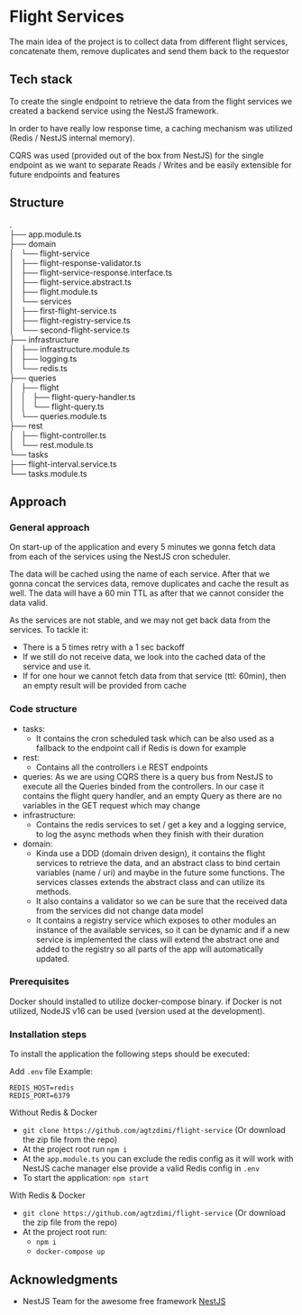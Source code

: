 # Flight Services

The main idea of the project is to collect data from different flight services, concatenate them, remove duplicates
and send them back to the requestor

## Tech stack

To create the single endpoint to retrieve the data from the flight services we created a backend service using the
NestJS framework.

In order to have really low response time, a caching mechanism was utilized (Redis / NestJS internal memory).

CQRS was used (provided out of the box from NestJS) for the single endpoint as we want to separate Reads / Writes and be easily extensible for future
endpoints and features

## Structure

.<br />
├── app.module.ts<br />
├── domain<br />
│   └── flight-service<br />
│       ├── flight-response-validator.ts<br />
│       ├── flight-service-response.interface.ts<br />
│       ├── flight-service.abstract.ts<br />
│       ├── flight.module.ts<br />
│       └── services<br />
│           ├── first-flight-service.ts<br />
│           ├── flight-registry-service.ts<br />
│           └── second-flight-service.ts<br />
├── infrastructure<br />
│   ├── infrastructure.module.ts<br />
│   ├── logging.ts<br />
│   └── redis.ts<br />
├── queries<br />
│   ├── flight<br />
│   │   ├── flight-query-handler.ts<br />
│   │   └── flight-query.ts<br />
│   └── queries.module.ts<br />
├── rest<br />
│   ├── flight-controller.ts<br />
│   └── rest.module.ts<br />
└── tasks<br />
    ├── flight-interval.service.ts<br />
    └── tasks.module.ts<br />

## Approach

### General approach
On start-up of the application and every 5 minutes we gonna fetch data from each of the services using the NestJS cron scheduler.

The data will be cached using the name of each service. After that we gonna concat the services data, remove duplicates
and cache the result as well. The data will have a 60 min TTL as after that we cannot consider the data valid.

As the services are not stable, and we may not get back data from the services. To tackle it:
 - There is a 5 times retry with a 1 sec backoff
 - If we still do not receive data, we look into the cached data of the service and use it.
 - If for one hour we cannot fetch data from that service (ttl: 60min), then an empty result will be provided from cache

### Code structure
- tasks:
  - It contains the cron scheduled task which can be also used as a fallback to the endpoint call if Redis is down for example
- rest:
  - Contains all the controllers i.e REST endpoints
- queries: As we are using CQRS there is a query bus from NestJS to execute all the Queries binded from the controllers. In our case it contains the flight query handler, and an empty Query as there are no variables in the GET request which may change
- infrastructure:
  - Contains the redis services to set / get a key and a logging service, to log the async methods when they finish with their duration
- domain:
  - Kinda use a DDD (domain driven design), it contains the flight services to retrieve the data, and an abstract class to bind certain variables (name / uri) and maybe in the future some functions. The services classes extends the abstract class and can utilize its methods.
  - It also contains a validator so we can be sure that the received data from the services did not change data model
  - It contains a registry service which exposes to other modules an instance of the available services, so it can be dynamic and if a new service is implemented the class will extend the abstract one and added to the registry so all parts of the app will automatically updated.

### Prerequisites

Docker should installed to utilize docker-compose binary.
if Docker is not utilized, NodeJS v16 can be used (version used at the development).

### Installation steps

To install the application the following steps should be executed:

Add `.env` file
Example:
```
REDIS_HOST=redis
REDIS_PORT=6379
```

Without Redis & Docker
- `git clone https://github.com/agtzdimi/flight-service` (Or download the zip file from the repo)
- At the project root run `npm i`
- At the `app.module.ts` you can exclude the redis config as it will work with NestJS cache manager else provide a valid Redis config in `.env`
- To start the application: `npm start`

With Redis & Docker
- `git clone https://github.com/agtzdimi/flight-service` (Or download the zip file from the repo)
- At the project root run:
  - `npm i`
  - `docker-compose up`

## Acknowledgments

- NestJS Team for the awesome free framework [NestJS](https://nestjs.com/)
